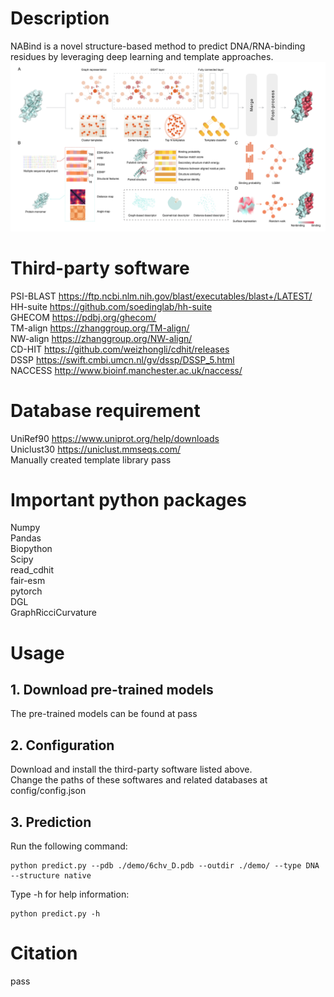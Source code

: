 # Description
NABind is a novel structure-based method to predict DNA/RNA-binding residues by leveraging deep learning and template approaches.  
![image](img/img.png)  

# Third-party software
PSI-BLAST https://ftp.ncbi.nlm.nih.gov/blast/executables/blast+/LATEST/  
HH-suite https://github.com/soedinglab/hh-suite  
GHECOM https://pdbj.org/ghecom/  
TM-align https://zhanggroup.org/TM-align/  
NW-align https://zhanggroup.org/NW-align/  
CD-HIT https://github.com/weizhongli/cdhit/releases  
DSSP https://swift.cmbi.umcn.nl/gv/dssp/DSSP_5.html  
NACCESS http://www.bioinf.manchester.ac.uk/naccess/  

# Database requirement
UniRef90 https://www.uniprot.org/help/downloads  
Uniclust30 https://uniclust.mmseqs.com/  
Manually created template library pass

# Important python packages
Numpy  
Pandas  
Biopython  
Scipy  
read_cdhit  
fair-esm  
pytorch  
DGL  
GraphRicciCurvature  

# Usage
## 1. Download pre-trained models
The pre-trained models can be found at pass
## 2. Configuration
Download and install the third-party software listed above.  
Change the paths of these softwares and related databases at config/config.json
## 3. Prediction
Run the following command:  

    python predict.py --pdb ./demo/6chv_D.pdb --outdir ./demo/ --type DNA --structure native

Type -h for help information:

    python predict.py -h
    
# Citation
pass  
